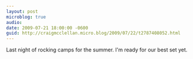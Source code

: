 ```yaml
---
layout: post
microblog: true
audio: 
date: 2009-07-21 18:00:00 -0600
guid: http://craigmcclellan.micro.blog/2009/07/22/t2787408052.html
---
```

Last night of rocking camps for the summer. I'm ready for our best set yet.
